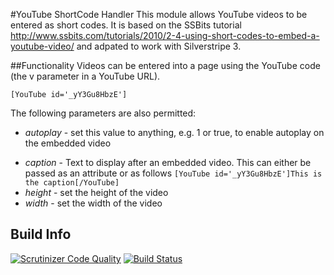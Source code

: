 #YouTube ShortCode Handler
This module allows YouTube videos to be entered as short codes.  It is based on the SSBits tutorial http://www.ssbits.com/tutorials/2010/2-4-using-short-codes-to-embed-a-youtube-video/ and adpated to work with Silverstripe 3.

##Functionality
Videos can be entered into a page using the YouTube code (the v parameter in a YouTube URL).
```
[YouTube id='_yY3Gu8HbzE']
```
The following parameters are also permitted:
* _autoplay_ - set this value to anything, e.g. 1 or true, to enable autoplay on the embedded video
- _caption_ - Text to display after an embedded video.  This can either be passed as an attribute or as follows ```[YouTube id='_yY3Gu8HbzE']This is the caption[/YouTube]```
- _height_ - set the height of the video
- _width_ - set the width of the video


## Build Info
[![Scrutinizer Code Quality](https://scrutinizer-ci.com/g/gordonbanderson/weboftalent-youtube/badges/quality-score.png?b=master)](https://scrutinizer-ci.com/g/gordonbanderson/weboftalent-youtube/?branch=master)
[![Build Status](https://scrutinizer-ci.com/g/gordonbanderson/weboftalent-youtube/badges/build.png?b=master)](https://scrutinizer-ci.com/g/gordonbanderson/weboftalent-youtube/build-status/master)
